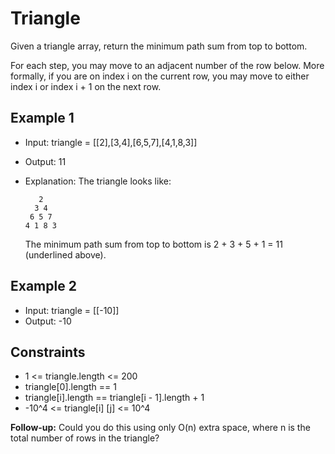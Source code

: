 # Triangle

Given a triangle array, return the minimum path sum from top to bottom.

For each step, you may move to an adjacent number of the row below. More formally, if you are on index i on the current row, you may move to either index i or index i + 1 on the next row.

## Example 1

- Input: triangle = [[2],[3,4],[6,5,7],[4,1,8,3]]
- Output: 11
- Explanation: The triangle looks like:

         2
        3 4
       6 5 7
      4 1 8 3

  The minimum path sum from top to bottom is 2 + 3 + 5 + 1 = 11 (underlined above).

## Example 2

- Input: triangle = [[-10]]
- Output: -10

## Constraints

- 1 <= triangle.length <= 200
- triangle[0].length == 1
- triangle[i].length == triangle[i - 1].length + 1
- -10^4 <= triangle[i] [j] <= 10^4

**Follow-up:** Could you do this using only O(n) extra space, where n is the total number of rows in the triangle?
